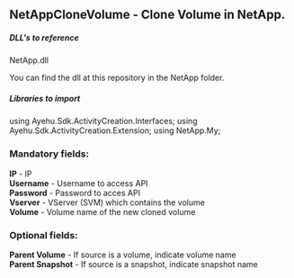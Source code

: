 ## NetAppCloneVolume - Clone Volume in NetApp.

##### DLL's to reference
NetApp.dll  

You can find the dll at this repository in the NetApp folder.  

##### Libraries to import
using Ayehu.Sdk.ActivityCreation.Interfaces;
using Ayehu.Sdk.ActivityCreation.Extension;
using NetApp.My;  

### Mandatory fields:

**IP**					- IP  
**Username**			- Username to access API  
**Password**			- Password to acces API  
**Vserver**				- VServer (SVM)  which contains the volume  
**Volume**				- Volume name of the new cloned volume  

### Optional fields:

**Parent Volume**		- If source is a volume, indicate volume name  
**Parent Snapshot**		- If source is a snapshot, indicate snapshot name  
